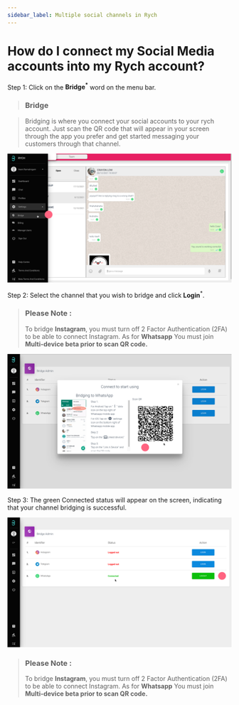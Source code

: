 ```yaml
---
sidebar_label: Multiple social channels in Rych
---
```


# How do I connect my Social Media accounts into my Rych account?

Step 1: Click on the **Bridge<sup>\*</sup>** word on the menu bar.

> ### Bridge

> Bridging is where you connect your social accounts to your rych account. Just scan the QR code that will appear in your screen through the app you prefer and get started messaging your customers through that channel.

![image info](../../../static/img/q3/step1.jpg)

Step 2: Select the channel that you wish to bridge and click **Login**<sup>\*</sup>. 
> ### Please Note :
> To bridge **Instagram**, you must turn off 2 Factor Authentication (2FA) to be able to connect Instagram. As for **Whatsapp** You must join **Multi-device beta prior to scan QR code.**

![image info](../../../static/img/q3/step2.jpg)

Step 3: The green Connected status will appear on the screen, indicating that your channel bridging is successful.

![image info](../../../static/img/q3/step3.jpg)

> ### Please Note :
> To bridge **Instagram**, you must turn off 2 Factor Authentication (2FA) to be able to connect Instagram. As for **Whatsapp** You must join **Multi-device beta prior to scan QR code.**
